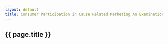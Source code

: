 ```yaml
---
layout: default
title: Consumer Participation in Cause Related Marketing An Examination of Effort Demands and Defensive Denial
---
```

<h2>{{ page.title }}</h2>

<p></p>

<p><object classid="clsid:CA8A9780-280D-11CF-A24D-444553540000" width="1000" height="1200" border="0">  
    <param name="_Version" value="65539">  
    <param name="_ExtentX" value="20108">  
    <param name="_ExtentY" value="10866">  
    <param name="_StockProps" value="0">  
    <param name="SRC" value="/docs/2015-12-01-Consumer-Participation-in-Cause-Related-Marketing-An-Examination-of-Effort-Demands-and-Defensive-Denial.pdf">  
    <object data="/docs/2015-12-01-Consumer-Participation-in-Cause-Related-Marketing-An-Examination-of-Effort-Demands-and-Defensive-Denial.pdf" type="application/pdf" width="1000" height="1200">   
    </object>  
</object> </p>
